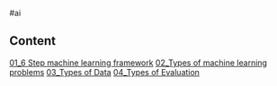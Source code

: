 #ai 

## Content
[01_6 Step machine learning framework](01_6%20Step%20machine%20learning%20framework.md)
[02_Types of machine learning problems](02_Types%20of%20machine%20learning%20problems.md)
[03_Types of Data](03_Types%20of%20Data.md)
[04_Types of Evaluation](04_Types%20of%20Evaluation.md)
